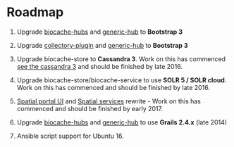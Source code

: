 # Roadmap

1. Upgrade [biocache-hubs](https://github.com/AtlasOfLivingAustralia/biocache-hubs) and [generic-hub](https://github.com/AtlasOfLivingAustralia/generic-hub) to **Bootstrap 3**

2. Upgrade [collectory-plugin](https://github.com/AtlasOfLivingAustralia/collectory-plugin) and [generic-hub](https://github.com/AtlasOfLivingAustralia/generic-hub) to **Bootstrap 3**

3. Upgrade biocache-store to **Cassandra 3**. Work on this has commenced [see the cassandra 3](https://github.com/atlasoflivingaustralia/biocache-store/tree/cassandra3) and should be finished by late 2016.

4. Upgrade biocache-store/biocache-service to use **SOLR 5 / SOLR cloud**. Work on this has commenced and should be finished by late 2016.

5. [Spatial portal UI](https://github.com/AtlasOfLivingAustralia/spatial-hub) and [Spatial services](https://github.com/AtlasOfLivingAustralia/spatial-service) rewrite - Work on this has commenced and should be finished by early 2017.

5. Upgrade [biocache-hubs](https://github.com/AtlasOfLivingAustralia/biocache-hubs) and [generic-hub](https://github.com/AtlasOfLivingAustralia/generic-hub) to use **Grails 2.4.x** (late 2014)

6. Ansible script support for Ubuntu 16.